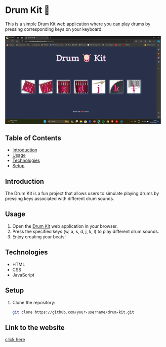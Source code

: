 # Drum Kit 🥁

This is a simple Drum Kit web application where you can play drums by pressing corresponding keys on your keyboard.

![Drum Kit](./screenshot.png)

## Table of Contents
- [Introduction](#introduction)
- [Usage](#usage)
- [Technologies](#technologies)
- [Setup](#setup)


## Introduction

The Drum Kit is a fun project that allows users to simulate playing drums by pressing keys associated with different drum sounds.

## Usage

1. Open the [Drum Kit](#) web application in your browser.
2. Press the specified keys (w, a, s, d, j, k, l) to play different drum sounds.
3. Enjoy creating your beats!

## Technologies

- HTML
- CSS
- JavaScript

## Setup

1. Clone the repository:

   ```bash
   git clone https://github.com/your-username/drum-kit.git
   ```

## Link to the website
[click here](https://sandeepgarikapati.github.io/Drum-kits/)
